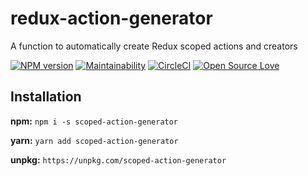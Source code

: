 # redux-action-generator
A function to automatically create Redux scoped actions and creators

[![NPM version](https://badge.fury.io/js/scoped-action-generator.svg)](http://badge.fury.io/js/scoped-action-generator)
[![Maintainability](https://api.codeclimate.com/v1/badges/b25fd10bf3b959010821/maintainability)](https://codeclimate.com/github/dariorinaldi/scoped-action-generator/maintainability)
[![CircleCI](https://circleci.com/gh/dariorinaldi/scoped-action-generator.svg?style=svg)](https://circleci.com/gh/dariorinaldi/scoped-action-generator)
[![Open Source Love](https://badges.frapsoft.com/os/mit/mit.svg?v=102)](https://github.com/ellerbrock/open-source-badge/)

## Installation

**npm:**
`npm i -s scoped-action-generator`

**yarn:**
`yarn add scoped-action-generator`

**unpkg:**
`https://unpkg.com/scoped-action-generator`